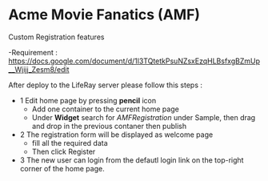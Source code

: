 # Acme Movie Fanatics (AMF)
Custom Registration features

-Requirement : https://docs.google.com/document/d/1l3TQtetkPsuNZsxEzqHLBsfxgBZmUp__Wjijj_Zesm8/edit

After deploy to the LifeRay server please follow this steps :
  - 1 Edit home page by pressing **pencil** icon
    - Add one container to the current home page
    - Under **Widget** search for _AMFRegistration_ under Sample, then drag and drop in the previous contaner then publish
  - 2 The registration form will be displayed as welcome page
    - fill all the required data
    - Then click Register
  - 3 The new user can login from the defautl login link on the top-right corner of the home page.
  
  
